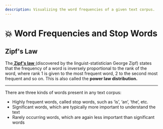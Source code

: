 ```yaml
---
description: Visualizing the word frequencies of a given text corpus.
---
```


# 💥 Word Frequencies and Stop Words

## Zipf's Law

The[ **Zipf's law** ](https://en.wikipedia.org/wiki/Zipf's\_law)(discovered by the linguist-statistician George Zipf) states that the frequency of a word is inversely proportional to the rank of the word, where rank 1 is given to the most frequent word, 2 to the second most frequent and so on. This is also called the **power law distribution.**

****

There are three kinds of words present in any text corpus:

* Highly frequent words, called stop words, such as ‘is’, ‘an’, ‘the’, etc.
* Significant words, which are typically more important to understand the text
* Rarely occurring words, which are again less important than significant words
